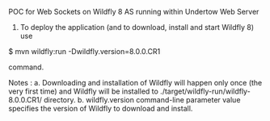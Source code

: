 POC for Web Sockets on Wildfly 8 AS running within Undertow Web Server

1. To deploy the application (and to download, install and start Wildfly 8) use

$ mvn wildfly:run -Dwildfly.version=8.0.0.CR1

command. 

Notes :
a. Downloading and installation of Wildfly will happen only once (the very first time)
and Wildfly will be installed to ./target/wildfly-run/wildfly-8.0.0.CR1/ directory.
b. wildfly.version command-line parameter value specifies the version of Wildfly to download and install. 



